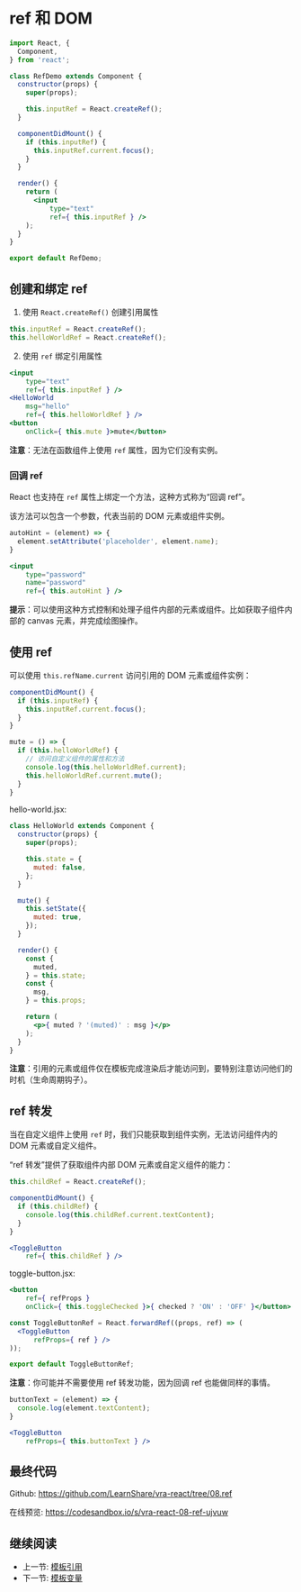 # ref 和 DOM

```jsx
import React, {
  Component,
} from 'react';

class RefDemo extends Component {
  constructor(props) {
    super(props);

    this.inputRef = React.createRef();
  }

  componentDidMount() {
    if (this.inputRef) {
      this.inputRef.current.focus();
    }
  }

  render() {
    return (
      <input
          type="text"
          ref={ this.inputRef } />
    );
  }
}

export default RefDemo;
```

## 创建和绑定 ref

1. 使用 `React.createRef()` 创建引用属性
  ```js
  this.inputRef = React.createRef();
  this.helloWorldRef = React.createRef();
  ```
2. 使用 `ref` 绑定引用属性
  ```jsx
  <input
      type="text"
      ref={ this.inputRef } />
  <HelloWorld
      msg="hello"
      ref={ this.helloWorldRef } />
  <button
      onClick={ this.mute }>mute</button>
  ```

**注意**：无法在函数组件上使用 `ref` 属性，因为它们没有实例。

### 回调 ref

React 也支持在 `ref` 属性上绑定一个方法，这种方式称为“回调 ref”。

该方法可以包含一个参数，代表当前的 DOM 元素或组件实例。

```jsx
autoHint = (element) => {
  element.setAttribute('placeholder', element.name);
}

<input
    type="password"
    name="password"
    ref={ this.autoHint } />
```

**提示**：可以使用这种方式控制和处理子组件内部的元素或组件。比如获取子组件内部的 canvas 元素，并完成绘图操作。

## 使用 ref

可以使用 `this.refName.current` 访问引用的 DOM 元素或组件实例：

```js
componentDidMount() {
  if (this.inputRef) {
    this.inputRef.current.focus();
  }
}

mute = () => {
  if (this.helloWorldRef) {
    // 访问自定义组件的属性和方法
    console.log(this.helloWorldRef.current);
    this.helloWorldRef.current.mute();
  }
}
```

hello-world.jsx:

```jsx
class HelloWorld extends Component {
  constructor(props) {
    super(props);

    this.state = {
      muted: false,
    };
  }

  mute() {
    this.setState({
      muted: true,
    });
  }

  render() {
    const {
      muted,
    } = this.state;
    const {
      msg,
    } = this.props;

    return (
      <p>{ muted ? '(muted)' : msg }</p>
    );
  }
}
```

**注意**：引用的元素或组件仅在模板完成渲染后才能访问到，要特别注意访问他们的时机（生命周期钩子）。

## ref 转发

当在自定义组件上使用 `ref` 时，我们只能获取到组件实例，无法访问组件内的 DOM 元素或自定义组件。

“ref 转发”提供了获取组件内部 DOM 元素或自定义组件的能力：

```jsx
this.childRef = React.createRef();

componentDidMount() {
  if (this.childRef) {
    console.log(this.childRef.current.textContent);
  }
}

<ToggleButton
    ref={ this.childRef } />
```

toggle-button.jsx:

```jsx
<button
    ref={ refProps }
    onClick={ this.toggleChecked }>{ checked ? 'ON' : 'OFF' }</button>

const ToggleButtonRef = React.forwardRef((props, ref) => (
  <ToggleButton
      refProps={ ref } />
));

export default ToggleButtonRef;
```

**注意**：你可能并不需要使用 ref 转发功能，因为回调 ref 也能做同样的事情。

```jsx
buttonText = (element) => {
  console.log(element.textContent);
}

<ToggleButton
    refProps={ this.buttonText } />
```

## 最终代码

Github: <https://github.com/LearnShare/vra-react/tree/08.ref>

在线预览: <https://codesandbox.io/s/vra-react-08-ref-ujvuw>

## 继续阅读

+ 上一节: [模板引用](./vue-ref.md)
+ 下一节: [模板变量](./angular-ref.md)
